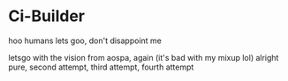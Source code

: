 # Ci-Builder
hoo humans lets goo, don't disappoint me

letsgo with the vision from aospa, again (it's bad with my mixup lol)
alright pure, second attempt, third attempt, fourth attempt
